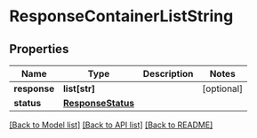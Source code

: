 # ResponseContainerListString

## Properties
Name | Type | Description | Notes
------------ | ------------- | ------------- | -------------
**response** | **list[str]** |  | [optional] 
**status** | [**ResponseStatus**](ResponseStatus.md) |  | 

[[Back to Model list]](../README.md#documentation-for-models) [[Back to API list]](../README.md#documentation-for-api-endpoints) [[Back to README]](../README.md)


